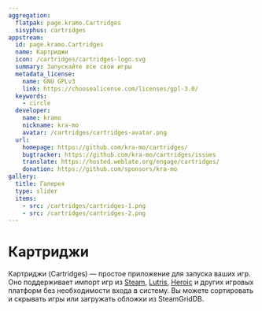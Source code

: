 ```yaml
---
aggregation:
  flatpak: page.kramo.Cartridges
  sisyphus: cartridges
appstream:
  id: page.kramo.Cartridges
  name: Картриджи
  icon: /cartridges/cartridges-logo.svg
  summary: Запускайте все свои игры
  metadata_license:
    name: GNU GPLv3
    link: https://choosealicense.com/licenses/gpl-3.0/
  keywords:
    - circle
  developer:
    name: kramo
    nickname: kra-mo
    avatar: /cartridges/cartridges-avatar.png
  url:
    homepage: https://github.com/kra-mo/cartridges/
    bugtracker: https://github.com/kra-mo/cartridges/issues
    translate: https://hosted.weblate.org/engage/cartridges/
    donation: https://github.com/sponsors/kra-mo
gallery:
  title: Галерея
  type: slider
  items:
    - src: /cartridges/cartridges-1.png
    - src: /cartridges/cartridges-2.png
---
```


# Картриджи

Картриджи (Cartridges) — простое приложение для запуска ваших игр. Оно поддерживает импорт игр из [Steam](/steam), [Lutris](/lutris), [Heroic](/heroic-games-launcher) и других игровых платформ без необходимости входа в систему. Вы можете сортировать и скрывать игры или загружать обложки из SteamGridDB.

<AGWGallery />

<!--@include: @ru/apps/.parts/install/content-repo.md-->
<!--@include: @ru/apps/.parts/install/content-flatpak.md-->
